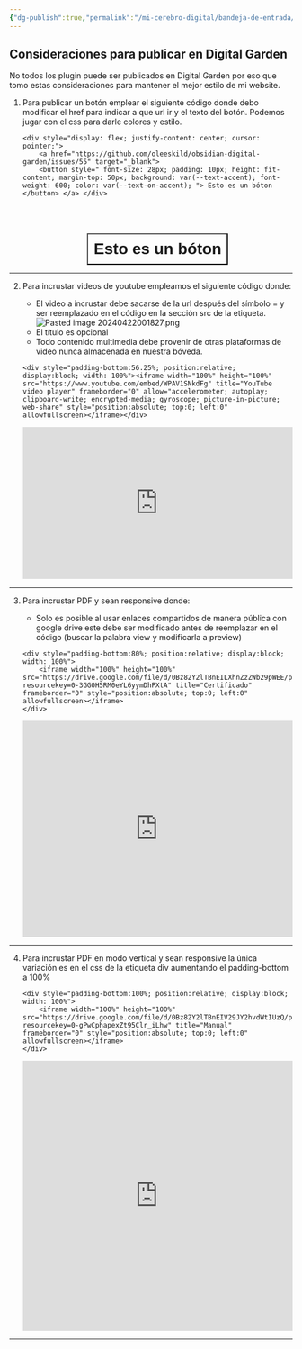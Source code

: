 ```yaml
---
{"dg-publish":true,"permalink":"/mi-cerebro-digital/bandeja-de-entrada/202404211621/","tags":["Zettelkasten","DigitalGarden","Obsidian"]}
---
```


## Consideraciones para publicar en Digital Garden

No todos los plugin puede ser publicados en Digital Garden por eso que tomo estas consideraciones para mantener el mejor estilo de mi website.

1. Para publicar un botón emplear el siguiente código donde debo modificar el href para indicar a que url ir y el texto del botón. Podemos jugar con el css para darle colores y estilo.

	
	```
	<div style="display: flex; justify-content: center; cursor: pointer;">
		<a href="https://github.com/oleeskild/obsidian-digital-garden/issues/55" target="_blank"> 
		<button style=" font-size: 28px; padding: 10px; height: fit-content; margin-top: 50px; background: var(--text-accent); font-weight: 600; color: var(--text-on-accent); "> Esto es un bóton </button> </a> </div>
	```
	
	<div style="display: flex; justify-content: center; cursor: pointer;"> <a href="https://github.com/oleeskild/obsidian-digital-garden/issues/55" target="_blank"> <button style=" font-size: 28px; padding: 10px; height: fit-content; margin-top: 50px; background: var(--text-accent); font-weight: 600; color: var(--text-on-accent); "> Esto es un bóton </button> </a> </div>
	

---

2. Para incrustar videos de youtube empleamos el siguiente código donde:

	- El video a incrustar debe sacarse de la url después del símbolo = y ser reemplazado en el código en la sección src de la etiqueta.
		![Pasted image 20240422001827.png](/img/user/Mi%20Cerebro%20Digital/%F0%9F%93%A9Bandeja%20de%20Entrada/%F0%9F%93%8EAnexos/Pasted%20image%2020240422001827.png)
	- El título es opcional
	- Todo contenido multimedia debe provenir de otras plataformas de video nunca almacenada en nuestra bóveda.
	
	```
	<div style="padding-bottom:56.25%; position:relative; display:block; width: 100%"><iframe width="100%" height="100%" src="https://www.youtube.com/embed/WPAV1SNkdFg" title="YouTube video player" frameborder="0" allow="accelerometer; autoplay; clipboard-write; encrypted-media; gyroscope; picture-in-picture; web-share" style="position:absolute; top:0; left:0" allowfullscreen></iframe></div>
	```
			
	<div style="padding-bottom:56.25%; position:relative; display:block; width: 100%"><iframe width="100%" height="100%" src="https://www.youtube.com/embed/WPAV1SNkdFg" title="YouTube video player" frameborder="0" allow="accelerometer; autoplay; clipboard-write; encrypted-media; gyroscope; picture-in-picture; web-share" style="position:absolute; top:0; left:0" allowfullscreen></iframe></div>

---

3. Para incrustar PDF y sean  responsive donde:

	- Solo es posible al usar enlaces compartidos de manera pública con google drive este debe ser modificado antes de reemplazar en el código (buscar la palabra view y modificarla a preview)

	```
	<div style="padding-bottom:80%; position:relative; display:block; width: 100%">
		<iframe width="100%" height="100%" src="https://drive.google.com/file/d/0Bz82Y2lTBnEILXhnZzZWb29pWEE/preview?resourcekey=0-3GG0H5RM0eYL6yymDhPXtA" title="Certificado" frameborder="0" style="position:absolute; top:0; left:0" allowfullscreen></iframe>
	</div>
	```
	
	<div style="padding-bottom:80%; position:relative; display:block; width: 100%">
		<iframe width="100%" height="100%" src="https://drive.google.com/file/d/0Bz82Y2lTBnEILXhnZzZWb29pWEE/preview?resourcekey=0-3GG0H5RM0eYL6yymDhPXtA" title="Certificado" frameborder="0" style="position:absolute; top:0; left:0" allowfullscreen></iframe>
	</div>

---

4. Para incrustar PDF en modo vertical y sean responsive la única variación es en el css de la etiqueta div aumentando el padding-bottom a 100%

	```
	<div style="padding-bottom:100%; position:relative; display:block; width: 100%">
		<iframe width="100%" height="100%" src="https://drive.google.com/file/d/0Bz82Y2lTBnEIV29JY2hvdWtIUzQ/preview?resourcekey=0-gPwCphapexZt95Clr_iLhw" title="Manual" frameborder="0" style="position:absolute; top:0; left:0" allowfullscreen></iframe>
	</div>
	```
	
	<div style="padding-bottom:100%; position:relative; display:block; width: 100%">
		<iframe width="100%" height="100%" src="https://drive.google.com/file/d/0Bz82Y2lTBnEIV29JY2hvdWtIUzQ/preview?resourcekey=0-gPwCphapexZt95Clr_iLhw" title="Manual" frameborder="0" style="position:absolute; top:0; left:0" allowfullscreen></iframe>
	</div>
---
<!-- Google Calendar Appointment Scheduling begin -->
<link href="https://calendar.google.com/calendar/scheduling-button-script.css" rel="stylesheet">
<script src="https://calendar.google.com/calendar/scheduling-button-script.js" async></script>
<script>
(function() {
  var target = document.currentScript;
  window.addEventListener('load', function() {
    calendar.schedulingButton.load({
      url: 'https://calendar.google.com/calendar/appointments/schedules/AcZssZ2q0HHAYHjVAToPPr1YARz5pz32HaIIr0qTVDxSrg9Na50Uneh3PPuhVWRFMpyeSQNu8xfcLAYn?gv=true',
      color: '#039BE5',
      label: 'Programar una cita',
      target,
    });
  });
})();
</script>
<!-- end Google Calendar Appointment Scheduling -->